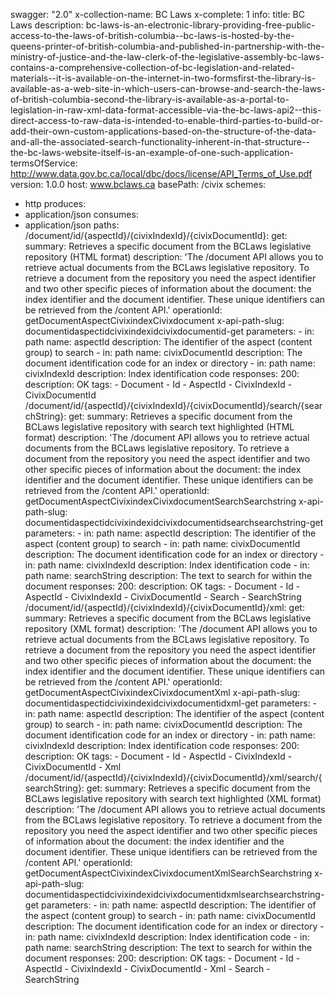 swagger: "2.0"
x-collection-name: BC Laws
x-complete: 1
info:
  title: BC Laws
  description: bc-laws-is-an-electronic-library-providing-free-public-access-to-the-laws-of-british-columbia--bc-laws-is-hosted-by-the-queens-printer-of-british-columbia-and-published-in-partnership-with-the-ministry-of-justice-and-the-law-clerk-of-the-legislative-assembly-bc-laws-contains-a-comprehensive-collection-of-bc-legislation-and-related-materials--it-is-available-on-the-internet-in-two-formsfirst-the-library-is-available-as-a-web-site-in-which-users-can-browse-and-search-the-laws-of-british-columbia-second-the-library-is-available-as-a-portal-to-legislation-in-raw-xml-data-format-accessible-via-the-bc-laws-api2--this-direct-access-to-raw-data-is-intended-to-enable-third-parties-to-build-or-add-their-own-custom-applications-based-on-the-structure-of-the-data-and-all-the-associated-search-functionality-inherent-in-that-structure--the-bc-laws-website-itself-is-an-example-of-one-such-application-
  termsOfService: http://www.data.gov.bc.ca/local/dbc/docs/license/API_Terms_of_Use.pdf
  version: 1.0.0
host: www.bclaws.ca
basePath: /civix
schemes:
- http
produces:
- application/json
consumes:
- application/json
paths:
  /document/id/{aspectId}/{civixIndexId}/{civixDocumentId}:
    get:
      summary: Retrieves a specific document from the BCLaws legislative repository
        (HTML format)
      description: 'The /document API allows you to retrieve actual documents from
        the BCLaws legislative repository. To retrieve a document from the repository
        you need the aspect identifier and two other specific pieces of information
        about the document: the index identifier and the document identifier. These
        unique identifiers can be retrieved from the /content API.'
      operationId: getDocumentAspectCivixindexCivixdocument
      x-api-path-slug: documentidaspectidcivixindexidcivixdocumentid-get
      parameters:
      - in: path
        name: aspectId
        description: The identifier of the aspect (content group) to search
      - in: path
        name: civixDocumentId
        description: The document identification code for an index or directory
      - in: path
        name: civixIndexId
        description: Index identification code
      responses:
        200:
          description: OK
      tags:
      - Document
      - Id
      - AspectId
      - CivixIndexId
      - CivixDocumentId
  /document/id/{aspectId}/{civixIndexId}/{civixDocumentId}/search/{searchString}:
    get:
      summary: Retrieves a specific document from the BCLaws legislative repository
        with search text highlighted (HTML format)
      description: 'The /document API allows you to retrieve actual documents from
        the BCLaws legislative repository. To retrieve a document from the repository
        you need the aspect identifier and two other specific pieces of information
        about the document: the index identifier and the document identifier. These
        unique identifiers can be retrieved from the /content API.'
      operationId: getDocumentAspectCivixindexCivixdocumentSearchSearchstring
      x-api-path-slug: documentidaspectidcivixindexidcivixdocumentidsearchsearchstring-get
      parameters:
      - in: path
        name: aspectId
        description: The identifier of the aspect (content group) to search
      - in: path
        name: civixDocumentId
        description: The document identification code for an index or directory
      - in: path
        name: civixIndexId
        description: Index identification code
      - in: path
        name: searchString
        description: The text to search for within the document
      responses:
        200:
          description: OK
      tags:
      - Document
      - Id
      - AspectId
      - CivixIndexId
      - CivixDocumentId
      - Search
      - SearchString
  /document/id/{aspectId}/{civixIndexId}/{civixDocumentId}/xml:
    get:
      summary: Retrieves a specific document from the BCLaws legislative repository
        (XML format)
      description: 'The /document API allows you to retrieve actual documents from
        the BCLaws legislative repository. To retrieve a document from the repository
        you need the aspect identifier and two other specific pieces of information
        about the document: the index identifier and the document identifier. These
        unique identifiers can be retrieved from the /content API.'
      operationId: getDocumentAspectCivixindexCivixdocumentXml
      x-api-path-slug: documentidaspectidcivixindexidcivixdocumentidxml-get
      parameters:
      - in: path
        name: aspectId
        description: The identifier of the aspect (content group) to search
      - in: path
        name: civixDocumentId
        description: The document identification code for an index or directory
      - in: path
        name: civixIndexId
        description: Index identification code
      responses:
        200:
          description: OK
      tags:
      - Document
      - Id
      - AspectId
      - CivixIndexId
      - CivixDocumentId
      - Xml
  /document/id/{aspectId}/{civixIndexId}/{civixDocumentId}/xml/search/{searchString}:
    get:
      summary: Retrieves a specific document from the BCLaws legislative repository
        with search text highlighted (XML format)
      description: 'The /document API allows you to retrieve actual documents from
        the BCLaws legislative repository. To retrieve a document from the repository
        you need the aspect identifier and two other specific pieces of information
        about the document: the index identifier and the document identifier. These
        unique identifiers can be retrieved from the /content API.'
      operationId: getDocumentAspectCivixindexCivixdocumentXmlSearchSearchstring
      x-api-path-slug: documentidaspectidcivixindexidcivixdocumentidxmlsearchsearchstring-get
      parameters:
      - in: path
        name: aspectId
        description: The identifier of the aspect (content group) to search
      - in: path
        name: civixDocumentId
        description: The document identification code for an index or directory
      - in: path
        name: civixIndexId
        description: Index identification code
      - in: path
        name: searchString
        description: The text to search for within the document
      responses:
        200:
          description: OK
      tags:
      - Document
      - Id
      - AspectId
      - CivixIndexId
      - CivixDocumentId
      - Xml
      - Search
      - SearchString